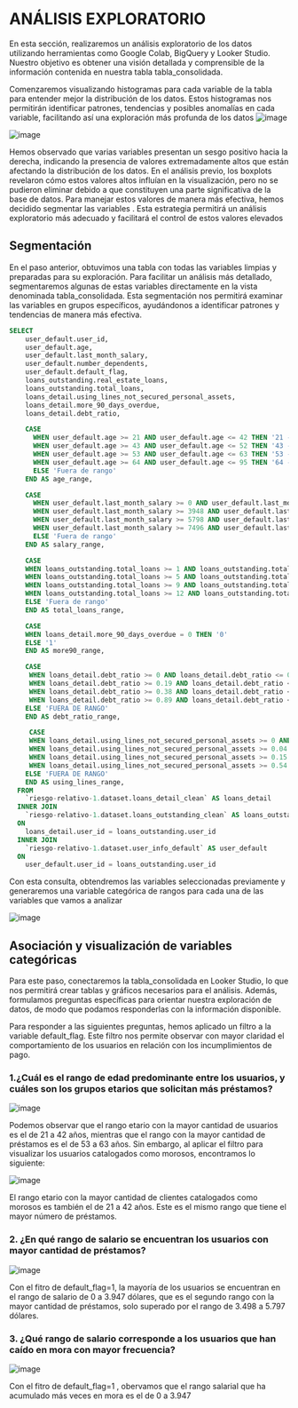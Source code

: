 # ANÁLISIS EXPLORATORIO
En esta sección, realizaremos un análisis exploratorio de los datos utilizando herramientas como Google Colab, BigQuery y Looker Studio. Nuestro objetivo es obtener una visión detallada y comprensible de la información contenida en nuestra tabla tabla_consolidada.

Comenzaremos visualizando histogramas para cada variable de la tabla para entender mejor la distribución de los datos. Estos histogramas nos permitirán identificar patrones, tendencias y posibles anomalías en cada variable, facilitando así una exploración más profunda de los datos
![image](https://github.com/user-attachments/assets/d86611c3-5540-49e9-993c-da27b1157e91)

![image](https://github.com/user-attachments/assets/5315f946-194f-4ae7-8399-1d23db8b426f)

Hemos observado que varias variables presentan un sesgo positivo hacia la derecha, indicando la presencia de valores extremadamente altos que están afectando la distribución de los datos. En el análisis previo, los boxplots revelaron cómo estos valores altos influían en la visualización, pero no se pudieron eliminar debido a que constituyen una parte significativa de la base de datos. Para manejar estos valores de manera más efectiva, hemos decidido segmentar las variables . Esta estrategia permitirá un análisis exploratorio más adecuado y facilitará el control de estos valores elevados

## Segmentación  
En el paso anterior, obtuvimos una tabla con todas las variables limpias y preparadas para su exploración. Para facilitar un análisis más detallado, segmentaremos algunas de estas variables directamente en la vista denominada tabla_consolidada. Esta segmentación  nos permitirá examinar las variables en grupos específicos, ayudándonos a identificar patrones y tendencias de manera más efectiva.

``` sql
SELECT
    user_default.user_id,
    user_default.age,
    user_default.last_month_salary,
    user_default.number_dependents,
    user_default.default_flag,
    loans_outstanding.real_estate_loans,
    loans_outstanding.total_loans,
    loans_detail.using_lines_not_secured_personal_assets,
    loans_detail.more_90_days_overdue,
    loans_detail.debt_ratio,

    CASE
      WHEN user_default.age >= 21 AND user_default.age <= 42 THEN '21 - 42'
      WHEN user_default.age >= 43 AND user_default.age <= 52 THEN '43 - 52'
      WHEN user_default.age >= 53 AND user_default.age <= 63 THEN '53 - 63'
      WHEN user_default.age >= 64 AND user_default.age <= 95 THEN '64 - 95'
      ELSE 'Fuera de rango'
    END AS age_range,

    CASE
      WHEN user_default.last_month_salary >= 0 AND user_default.last_month_salary <= 3947 THEN '0 - 3947'
      WHEN user_default.last_month_salary >= 3948 AND user_default.last_month_salary <= 5797 THEN '3948 - 5797'
      WHEN user_default.last_month_salary >= 5798 AND user_default.last_month_salary <= 7495 THEN '5798 - 7495'
      WHEN user_default.last_month_salary >= 7496 AND user_default.last_month_salary <= 150000 THEN '7496 - 150000'
      ELSE 'Fuera de rango'
    END AS salary_range,

    CASE
    WHEN loans_outstanding.total_loans >= 1 AND loans_outstanding.total_loans <= 4 THEN '1 - 4'
    WHEN loans_outstanding.total_loans >= 5 AND loans_outstanding.total_loans <= 8 THEN '5 - 8'
    WHEN loans_outstanding.total_loans >= 9 AND loans_outstanding.total_loans <= 11 THEN '9 - 11'
    WHEN loans_outstanding.total_loans >= 12 AND loans_outstanding.total_loans <= 57 THEN '12 - 57'
    ELSE 'Fuera de rango'
    END AS total_loans_range,

    CASE
    WHEN loans_detail.more_90_days_overdue = 0 THEN '0'
    ELSE '1'
    END AS more90_range,

    CASE 
     WHEN loans_detail.debt_ratio >= 0 AND loans_detail.debt_ratio <= 0.18 THEN '0 - 0.18'
     WHEN loans_detail.debt_ratio >= 0.19 AND loans_detail.debt_ratio <= 0.37 THEN '0.19 - 0.37'
     WHEN loans_detail.debt_ratio >= 0.38 AND loans_detail.debt_ratio <= 0.88 THEN '0.38 - 0.88'
     WHEN loans_detail.debt_ratio >= 0.89 AND loans_detail.debt_ratio <= 36705 THEN '0.89 - 36705'
    ELSE 'FUERA DE RANGO'
    END AS debt_ratio_range,

     CASE 
     WHEN loans_detail.using_lines_not_secured_personal_assets >= 0 AND loans_detail.using_lines_not_secured_personal_assets < 0.04 THEN '0 - 0.03'
     WHEN loans_detail.using_lines_not_secured_personal_assets >= 0.04 AND loans_detail.using_lines_not_secured_personal_assets < 0.15 THEN '0.04 - 0.14'
     WHEN loans_detail.using_lines_not_secured_personal_assets >= 0.15 AND loans_detail.using_lines_not_secured_personal_assets < 0.54 THEN '0.15 - 0.53'
     WHEN loans_detail.using_lines_not_secured_personal_assets >= 0.54 AND loans_detail.using_lines_not_secured_personal_assets <= 8710 THEN ' 0.54 - 8710'
    ELSE 'FUERA DE RANGO'
    END AS using_lines_range,
  FROM 
    `riesgo-relativo-1.dataset.loans_detail_clean` AS loans_detail
  INNER JOIN
    `riesgo-relativo-1.dataset.loans_outstanding_clean` AS loans_outstanding
  ON
    loans_detail.user_id = loans_outstanding.user_id
  INNER JOIN
    `riesgo-relativo-1.dataset.user_info_default` AS user_default
  ON
    user_default.user_id = loans_outstanding.user_id
```
Con esta consulta, obtendremos las variables seleccionadas previamente y generaremos una variable categórica de rangos para cada una de las variables que vamos a analizar

![image](https://github.com/user-attachments/assets/c408a9c9-badb-4991-93d6-06bd90ef7509)

## Asociación y visualización de variables categóricas  
Para este paso, conectaremos la tabla_consolidada en Looker Studio, lo que nos permitirá crear tablas y gráficos necesarios para el análisis. Además, formulamos preguntas específicas para orientar nuestra exploración de datos, de modo que podamos responderlas con la información disponible.

Para responder a las siguientes preguntas, hemos aplicado un filtro a la variable default_flag. Este filtro nos permite observar con mayor claridad el comportamiento de los usuarios en relación con los incumplimientos de pago.

### 1.¿Cuál es el rango de edad predominante entre los usuarios, y cuáles son los grupos etarios que solicitan más préstamos?

![image](https://github.com/user-attachments/assets/b58f54df-26e0-42e4-a123-8aa28b1615de)


Podemos observar que el rango etario con la mayor cantidad de usuarios es el de 21 a 42 años, mientras que el rango con la mayor cantidad de préstamos es el de 53 a 63 años. Sin embargo, al aplicar el filtro para visualizar los usuarios catalogados como morosos, encontramos lo siguiente:

![image](https://github.com/user-attachments/assets/7c7a0910-2ebb-4449-b5f1-722ba03dcdc9)


El rango etario con la mayor cantidad de clientes catalogados como morosos es también el de 21 a 42 años. Este es el mismo rango que tiene el mayor número de préstamos.


### 2. ¿En qué rango de salario se encuentran los usuarios con mayor cantidad de préstamos?

![image](https://github.com/user-attachments/assets/dd333599-8560-4b4e-8f89-2298b55a712a)

Con el fitro de default_flag=1, la mayoría de los usuarios se encuentran en el rango de salario de 0 a 3.947 dólares, que es el segundo rango con la mayor cantidad de préstamos, solo superado por el rango de 3.498 a 5.797 dólares.



### 3. ¿Qué rango de salario corresponde a los usuarios que han caído en mora con mayor frecuencia?

![image](https://github.com/user-attachments/assets/644f6e43-6fc6-4a38-8768-57a468d19de1)

Con el fitro de default_flag=1 , obervamos que el rango salarial que ha acumulado más veces en mora  es el de 0 a 3.947


